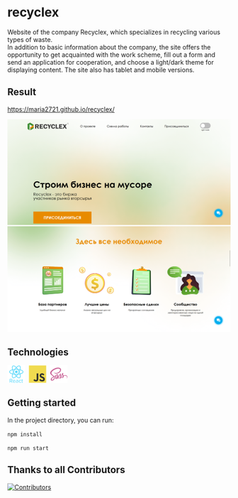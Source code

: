 # recyclex

<p>Website of the company Recyclex, which specializes in recycling various types of waste.<br/>In addition to basic information about the company, the site offers the opportunity to get acquainted with the work scheme, fill out a form and send an application for cooperation, and choose a light/dark theme for displaying content. The site also has tablet and mobile versions.
</p>

## Result

https://maria2721.github.io/recyclex/

<img src="src/assets/imgs/recyclex_preview.png" alt="preview" title="preview"/>
<img src="src/assets/imgs/recyclex_main.png" alt="main" title="main"/>

## Technologies

<div>
<img src="https://github.com/devicons/devicon/blob/master/icons/react/react-original-wordmark.svg" title="React" alt="React" width="40" height="40"/>&nbsp;
<img src="https://github.com/devicons/devicon/blob/master/icons/javascript/javascript-original.svg" title="JavaScript" alt="JavaScript" width="40" height="40"/>&nbsp;
<img src="https://github.com/devicons/devicon/blob/master/icons/sass/sass-original.svg" title="SASS" alt="SASS" width="40" height="40"/>
</div>

## Getting started

<p>In the project directory, you can run:

`npm install`

`npm run start`

</p>

## Thanks to all Contributors

[![Contributors](https://contrib.rocks/image?repo=Maria2721/recyclex)](https://github.com/Maria2721/recyclex/graphs/contributors)
